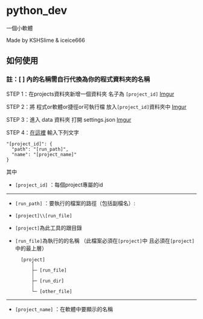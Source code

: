 # python_dev
一個小軟體

Made by KSHSlime & iceice666

## 如何使用
### 註：[ ] 內的名稱需自行代換為你的程式資料夾的名稱

STEP 1：在projects資料夾新增一個資料夾 名子為 `[project_id]`
[Imgur](https://i.imgur.com/9zfDyL7.png)

STEP 2：將 程式or軟體or捷徑or可執行檔 放入`[project_id]`資料夾中
[Imgur](https://i.imgur.com/cAt9S0z.png)

STEP 3：進入 data 資料夾 打開 settings.json
[Imgur](https://i.imgur.com/lJYqM0y.png)

STEP 4：[在這裡](https://i.imgur.com/fXAkc6q.png) 輸入下列文字

```
"[project_id]": {
  "path": "[run_path]",
  "name": "[project_name]"
}
```

其中

- `[project_id]` ：每個project專屬的id

---

+ `[run_path]` ：要執行的檔案的路徑（包括副檔名）:
+ `[project]\\[run_file]` 
+ `[project]`為此工具的跟目錄
+ `[run_file]`為執行的的名稱 （此檔案必須在`[project]`中 且必須在`[project]`中的最上層）
        
        [project]
            │
            ├─ [run_file]
            │
            ├─ [run_dir]
            │
            └─ [other_file]
        
---

- `[project_name]` ：在軟體中要顯示的名稱

